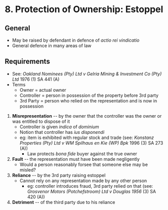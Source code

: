 # 8. Protection of Ownership: Estoppel


## General
- May be raised by defendant in defence of *actio rei vindicatio*
- General defence in many areas of law


## Requirements
- See: *Oakland Nominees (Pty) Ltd v Gelria Mining & Investment Co (Pty) Ltd* 1976 (1) SA 441 (A)
- Terms
    - Owner = actual owner
    - Controller = person in possession of the property before 3rd party
    - 3rd Party = person who relied on the representation and is now in
        possession
1. **Misrepresentation** -- by the owner that the controller was the owner or was
   entitled to dispose of it
    - Controller is given *indica* of *dominium*
    - Notion that controller has *ius disponendi*
    - eg: item is exhibited with regular stock and trade (see: *Konstanz Properties (Pty) Ltd v WM Spilhaus en Kie (WP) Bpk* 1996 (3) SA 273 (A))
        - Law protects *bona fide* buyer against the true owner
2. **Fault** -- the representation must have been made negligently
    - Would a person reasonably forsee that someone else may be misled?
3. **Reliance** -- by the 3rd party raising estoppel
    - Cannot rely on any representation made by any other person
        - eg: controller introduces fraud, 3rd party relied on that (see:
            *Grosvenor Motors (Potchefstroom) Ltd v Douglas 1956* (3) SA 420 (A))
4. **Detriment** -- of the third party due to his reliance



